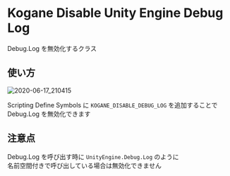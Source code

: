 # Kogane Disable Unity Engine Debug Log

Debug.Log を無効化するクラス

## 使い方

![2020-06-17_210415](https://user-images.githubusercontent.com/6134875/84896011-25b3f380-b0de-11ea-9c62-f6cf710d3b13.png)

Scripting Define Symbols に `KOGANE_DISABLE_DEBUG_LOG` を追加することで  
Debug.Log を無効化できます

## 注意点

Debug.Log を呼び出す時に `UnityEngine.Debug.Log` のように  
名前空間付きで呼び出している場合は無効化できません  
